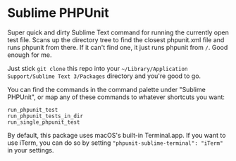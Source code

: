 # Sublime PHPUnit

Super quick and dirty Sublime Text command for running the currently open test file. Scans up the directory tree to find the closest phpunit.xml file and runs phpunit from there. If it can't find one, it just runs phpunit from `/`. Good enough for me.

Just stick `git clone` this repo into your `~/Library/Application Support/Sublime Text 3/Packages` directory and you're good to go.

You can find the commands in the command palette under "Sublime PHPUnit", or map any of these commands to whatever shortcuts you want:

```
run_phpunit_test
run_phpunit_tests_in_dir
run_single_phpunit_test
```

By default, this package uses macOS's built-in Terminal.app. If you want to use iTerm, you can do so by setting `"phpunit-sublime-terminal": "iTerm"` in your settings.
